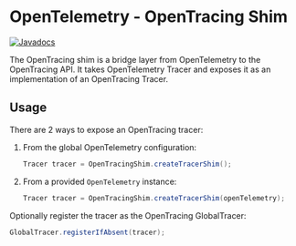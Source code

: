 # OpenTelemetry - OpenTracing Shim

[![Javadocs][javadoc-image]][javadoc-url]

The OpenTracing shim is a bridge layer from OpenTelemetry to the OpenTracing API.
It takes OpenTelemetry Tracer and exposes it as an implementation of an OpenTracing Tracer.

## Usage

There are 2 ways to expose an OpenTracing tracer: 
1. From the global OpenTelemetry configuration: 
    ```java
    Tracer tracer = OpenTracingShim.createTracerShim();
    ```
1. From a provided `OpenTelemetry` instance:
    ```java
    Tracer tracer = OpenTracingShim.createTracerShim(openTelemetry);
    ```

Optionally register the tracer as the OpenTracing GlobalTracer:
```java
GlobalTracer.registerIfAbsent(tracer);
```

[javadoc-image]: https://www.javadoc.io/badge/io.opentelemetry/opentelemetry-opentracing-shim.svg
[javadoc-url]: https://www.javadoc.io/doc/io.opentelemetry/opentelemetry-opentracing-shim
